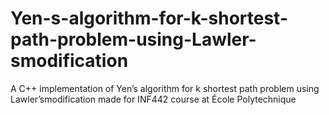 # Yen-s-algorithm-for-k-shortest-path-problem-using-Lawler-smodification
A C++ implementation of Yen’s algorithm for k shortest path problem using Lawler’smodification made for INF442 course at École Polytechnique
